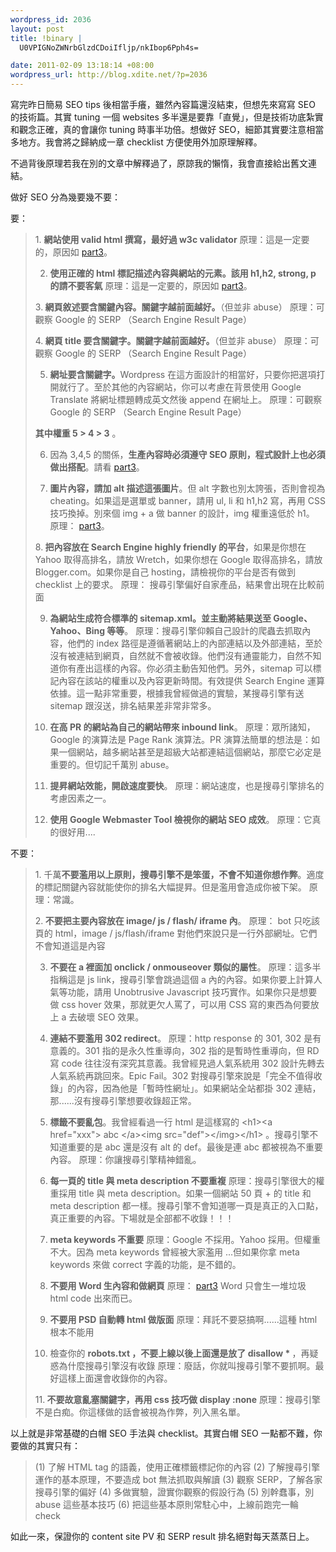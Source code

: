 ```yaml
--- 
wordpress_id: 2036
layout: post
title: !binary |
  U0VPIGNoZWNrbGlzdCDoiIfljp/nkIbop6Pph4s=

date: 2011-02-09 13:18:14 +08:00
wordpress_url: http://blog.xdite.net/?p=2036
---
```

寫完昨日簡易 SEO tips 後相當手癢，雖然內容篇還沒結束，但想先來寫寫 SEO 的技術篇。其實 tuning 一個 websites 多半還是要靠「直覺」，但是技術功底紮實和觀念正確，真的會讓你 tuning 時事半功倍。想做好 SEO，細節其實要注意相當多地方。我會將之歸納成一章 checklist 方便使用外加原理解釋。

不過背後原理若我在別的文章中解釋過了，原諒我的懶惰，我會直接給出舊文連結。

做好 SEO 分為幾要幾不要：

要：

<blockquote>1. <strong>網站使用 valid html 撰寫，最好過 w3c validator</strong>
原理：這是一定要的，原因如 <a href="http://blog.xdite.net/?p=2018">part3</a>。

2. <strong>使用正確的 html 標記描述內容與網站的元素。該用 h1,h2, strong, p 的請不要客氣</strong>
原理：這是一定要的，原因如 <a href="http://blog.xdite.net/?p=2018">part3</a>。

3.<strong> 網頁敘述要含關鍵內容。關鍵字越前面越好。</strong>（但並非 abuse）
原理：可觀察 Google 的 SERP （Search Engine Result Page）

4.<strong> 網頁 title 要含關鍵字。關鍵字越前面越好。</strong>（但並非 abuse）
原理：可觀察 Google 的 SERP （Search Engine Result Page）

5. <strong>網址要含關鍵字。</strong>Wordpress 在這方面設計的相當好，只要你把選項打開就行了。至於其他的內容網站，你可以考慮在背景使用 Google Translate 將網址標題轉成英文然後 append 在網址上。
原理：可觀察 Google 的 SERP （Search Engine Result Page）

<strong>其中權重 5 > 4 > 3</strong> 。

6. 因為 3,4,5 的關係，<strong>生產內容時必須遵守 SEO 原則，程式設計上也必須做出搭配</strong>。請看 <a href="http://blog.xdite.net/?p=2018">part3</a>。

7. <strong>圖片內容，請加 alt 描述這張圖片</strong>。但 alt 字數也別太誇張，否則會视為 cheating。如果這是選單或 banner，請用 ul, li 和 h1,h2 寫，再用 CSS 技巧換掉。別來個 img + a 做 banner 的設計，img 權重遠低於 h1。
原理： <a href="http://blog.xdite.net/?p=2018">part3</a>。

8.<strong> 把內容放在 Search Engine highly friendly 的平台</strong>，如果是你想在 Yahoo 取得高排名，請放 Wretch，如果你想在 Google 取得高排名，請放 Blogger.com。如果你是自己 hosting，請檢視你的平台是否有做到 checklist 上的要求。
原理：  搜尋引擎偏好自家產品，結果會出現在比較前面

9. <strong>為網站生成符合標準的 sitemap.xml。並主動將結果送至 Google、Yahoo、Bing 等等</strong>。
原理：搜尋引擎仰賴自己設計的爬蟲去抓取內容，他們的 index 路徑是遵循著網站上的內部連結以及外部連結，至於沒有被連結到網頁，自然就不會被收錄。他們沒有通靈能力，自然不知道你有產出這樣的內容。你必須主動告知他們。另外，sitemap 可以標記內容在該站的權重以及內容更新時間。有效提供 Search Engine 運算依據。這一點非常重要，根據我曾經做過的實驗，某搜尋引擎有送 sitemap 跟沒送，排名結果差非常非常多。

10. <strong>在高 PR 的網站為自己的網站帶來 inbound link</strong>。
原理：眾所諸知，Google 的演算法是 Page Rank 演算法。PR 演算法簡單的想法是：如果一個網站，越多網站甚至是超級大站都連結這個網站，那麼它必定是重要的。但切記千萬別 abuse。

11. <strong>提昇網站效能，開啟速度要快</strong>。
原理：網站速度，也是搜尋引擎排名的考慮因素之一。

12. <strong>使用 Google Webmaster Tool 檢視你的網站 SEO 成效</strong>。
原理：它真的很好用....</blockquote>

不要：



<blockquote>1. 千萬<strong>不要濫用以上原則，搜尋引擎不是笨蛋，不會不知道你想作弊</strong>。適度的標記關鍵內容就能使你的排名大幅提昇。但是濫用會造成你被下架。
原理：常識。

2.<strong> 不要把主要內容放在 image/ js / flash/ iframe 內</strong>。
原理： bot 只吃該頁的 html，image / js/flash/iframe 對他們來說只是一行外部網址。它們不會知道這是內容

3. <strong>不要在 a 裡面加 onclick / onmouseover 類似的屬性</strong>。
原理：這多半指稱這是 js link，搜尋引擎會跳過這個 a 內的內容。如果你要上計算人氣等功能，請用 Unobtrusive Javascript 技巧實作。如果你只是想要做 css hover 效果，那就更欠人罵了，可以用 CSS 寫的東西為何要放上 a 去破壞 SEO 效果。

4. <strong>連結不要濫用 302 redirect</strong>。
原理：http response 的 301, 302 是有意義的。301 指的是永久性重導向，302 指的是暫時性重導向，但 RD 寫 code 往往沒有深究其意義。我曾經見過人氣系統用 302 設計先轉去人氣系統再跳回來。Epic Fail。302 對搜尋引擎來說是「完全不值得收錄」的內容，因為他是「暫時性網址」。如果網站全站都掛 302 連結，那......沒有搜尋引擎想要收錄超正常。

5. <strong>標籤不要亂包</strong>。我曾經看過一行 html 是這樣寫的 &lt;h1&gt;&lt;a href=&quot;xxx&quot;&gt; abc &lt;/a&gt;&lt;img src=&quot;def&quot;&gt;&lt;/img&gt;&lt;/h1&gt; 。搜尋引擎不知道重要的是 abc 還是沒有 alt 的 def。最後是連 abc 都被視為不重要內容。
原理：你讓搜尋引擎精神錯亂。

6. <strong>每一頁的 title 與 meta description 不要重複</strong>
原理：搜尋引擎很大的權重採用 title 與 meta description。如果一個網站 50 頁 + 的 title 和 meta description 都一樣。搜尋引擎不會知道哪一頁是真正的入口點，真正重要的內容。下場就是全部都不收錄！！！

7. <strong>meta keywords 不重要</strong>
原理：Google 不採用。Yahoo 採用。但權重不大。因為 meta keywords 曾經被大家濫用 ...但如果你拿 meta keywords 來做 correct 字義的功能，是不錯的。

8. <strong>不要用 Word 生內容和做網頁</strong>
原理： <a href="http://blog.xdite.net/?p=2018">part3</a> Word 只會生一堆垃圾 html code 出來而已。

9. <strong>不要用 PSD 自動轉 html 做版面</strong>
原理：拜託不要惡搞啊......這種 html 根本不能用

10. 檢查你的 <strong>robots.txt ，不要上線以後上面還是放了 disallow * </strong>，再疑惑為什麼搜尋引擎沒有收錄
原理：廢話，你就叫搜尋引擎不要抓啊。最好這樣上面還會收錄你的內容。

11.<strong> 不要故意亂塞關鍵字，再用 css 技巧做 display :none</strong>
原理：搜尋引擎不是白痴。你這樣做的話會被視為作弊，列入黑名單。

</blockquote>

以上就是非常基礎的白帽 SEO 手法與  checklist。其實白帽 SEO 一點都不難，你要做的其實只有：

<blockquote>(1) 了解 HTML tag 的語義，使用正確標籤標記你的內容
(2) 了解搜尋引擎運作的基本原理，不要造成 bot 無法抓取與解讀
(3) 觀察 SERP，了解各家搜尋引擎的偏好
(4) 多做實驗，證實你觀察的假設行為
(5) 別幹蠢事，別 abuse 這些基本技巧
(6) 把這些基本原則常駐心中，上線前跑完一輪 check
</blockquote>


如此一來，保證你的 content site PV 和 SERP result 排名絕對每天蒸蒸日上。 
